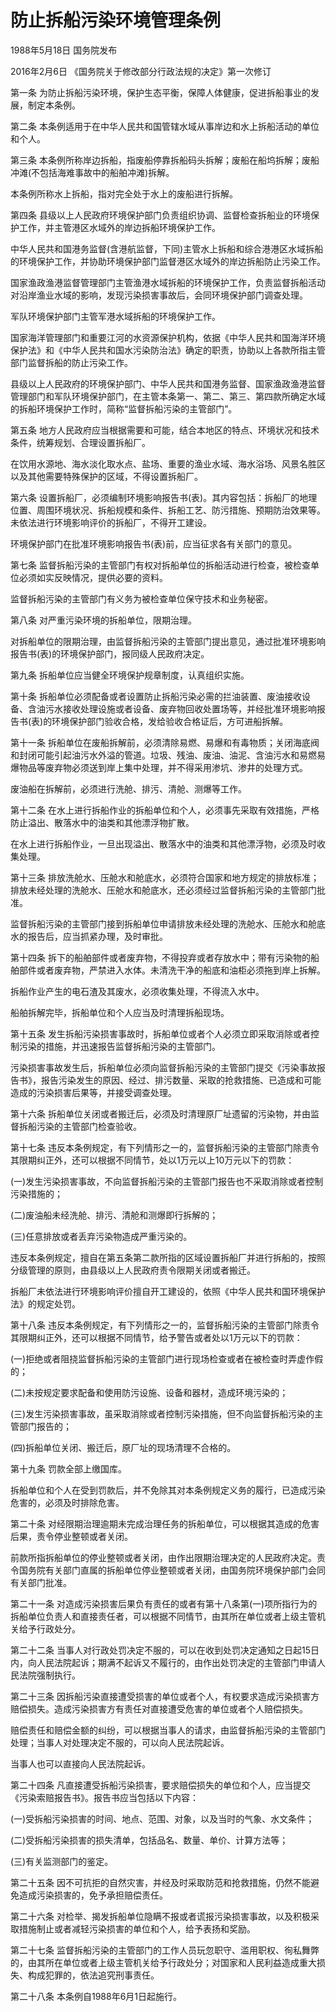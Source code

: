 # 防止拆船污染环境管理条例

1988年5月18日 国务院发布　

2016年2月6日 《国务院关于修改部分行政法规的决定》第一次修订　

<!-- INFO END -->

第一条 为防止拆船污染环境，保护生态平衡，保障人体健康，促进拆船事业的发展，制定本条例。

第二条 本条例适用于在中华人民共和国管辖水域从事岸边和水上拆船活动的单位和个人。

第三条 本条例所称岸边拆船，指废船停靠拆船码头拆解；废船在船坞拆解；废船冲滩(不包括海难事故中的船舶冲滩)拆解。

本条例所称水上拆船，指对完全处于水上的废船进行拆解。

第四条 县级以上人民政府环境保护部门负责组织协调、监督检查拆船业的环境保护工作，并主管港区水域外的岸边拆船环境保护工作。

中华人民共和国港务监督(含港航监督，下同)主管水上拆船和综合港港区水域拆船的环境保护工作，并协助环境保护部门监督港区水域外的岸边拆船防止污染工作。

国家渔政渔港监督管理部门主管渔港水域拆船的环境保护工作，负责监督拆船活动对沿岸渔业水域的影响，发现污染损害事故后，会同环境保护部门调查处理。

军队环境保护部门主管军港水域拆船的环境保护工作。

国家海洋管理部门和重要江河的水资源保护机构，依据《中华人民共和国海洋环境保护法》和《中华人民共和国水污染防治法》确定的职责，协助以上各款所指主管部门监督拆船的防止污染工作。

县级以上人民政府的环境保护部门、中华人民共和国港务监督、国家渔政渔港监督管理部门和军队环境保护部门，在主管本条第一、第二、第三、第四款所确定水域的拆船环境保护工作时，简称“监督拆船污染的主管部门”。

第五条 地方人民政府应当根据需要和可能，结合本地区的特点、环境状况和技术条件，统筹规划、合理设置拆船厂。

在饮用水源地、海水淡化取水点、盐场、重要的渔业水域、海水浴场、风景名胜区以及其他需要特殊保护的区域，不得设置拆船厂。

第六条 设置拆船厂，必须编制环境影响报告书(表)。其内容包括：拆船厂的地理位置、周围环境状况、拆船规模和条件、拆船工艺、防污措施、预期防治效果等。未依法进行环境影响评价的拆船厂，不得开工建设。

环境保护部门在批准环境影响报告书(表)前，应当征求各有关部门的意见。

第七条 监督拆船污染的主管部门有权对拆船单位的拆船活动进行检查，被检查单位必须如实反映情况，提供必要的资料。

监督拆船污染的主管部门有义务为被检查单位保守技术和业务秘密。

第八条 对严重污染环境的拆船单位，限期治理。

对拆船单位的限期治理，由监督拆船污染的主管部门提出意见，通过批准环境影响报告书(表)的环境保护部门，报同级人民政府决定。

第九条 拆船单位应当健全环境保护规章制度，认真组织实施。

第十条 拆船单位必须配备或者设置防止拆船污染必需的拦油装置、废油接收设备、含油污水接收处理设施或者设备、废弃物回收处置场等，并经批准环境影响报告书(表)的环境保护部门验收合格，发给验收合格证后，方可进船拆解。

第十一条 拆船单位在废船拆解前，必须清除易燃、易爆和有毒物质；关闭海底阀和封闭可能引起油污水外溢的管道。垃圾、残油、废油、油泥、含油污水和易燃易爆物品等废弃物必须送到岸上集中处理，并不得采用渗坑、渗井的处理方式。

废油船在拆解前，必须进行洗舱、排污、清舱、测爆等工作。

第十二条 在水上进行拆船作业的拆船单位和个人，必须事先采取有效措施，严格防止溢出、散落水中的油类和其他漂浮物扩散。

在水上进行拆船作业，一旦出现溢出、散落水中的油类和其他漂浮物，必须及时收集处理。

第十三条 排放洗舱水、压舱水和舱底水，必须符合国家和地方规定的排放标准；排放未经处理的洗舱水、压舱水和舱底水，还必须经过监督拆船污染的主管部门批准。

监督拆船污染的主管部门接到拆船单位申请排放未经处理的洗舱水、压舱水和舱底水的报告后，应当抓紧办理，及时审批。

第十四条 拆下的船舶部件或者废弃物，不得投弃或者存放水中；带有污染物的船舶部件或者废弃物，严禁进入水体。未清洗干净的船底和油柜必须拖到岸上拆解。

拆船作业产生的电石渣及其废水，必须收集处理，不得流入水中。

船舶拆解完毕，拆船单位和个人应当及时清理拆船现场。

第十五条 发生拆船污染损害事故时，拆船单位或者个人必须立即采取消除或者控制污染的措施，并迅速报告监督拆船污染的主管部门。

污染损害事故发生后，拆船单位必须向监督拆船污染的主管部门提交《污染事故报告书》，报告污染发生的原因、经过、排污数量、采取的抢救措施、已造成和可能造成的污染损害后果等，并接受调查处理。

第十六条 拆船单位关闭或者搬迁后，必须及时清理原厂址遗留的污染物，并由监督拆船污染的主管部门检查验收。

第十七条 违反本条例规定，有下列情形之一的，监督拆船污染的主管部门除责令其限期纠正外，还可以根据不同情节，处以1万元以上10万元以下的罚款：

(一)发生污染损害事故，不向监督拆船污染的主管部门报告也不采取消除或者控制污染措施的；

(二)废油船未经洗舱、排污、清舱和测爆即行拆解的；

(三)任意排放或者丢弃污染物造成严重污染的。

违反本条例规定，擅自在第五条第二款所指的区域设置拆船厂并进行拆船的，按照分级管理的原则，由县级以上人民政府责令限期关闭或者搬迁。

拆船厂未依法进行环境影响评价擅自开工建设的，依照《中华人民共和国环境保护法》的规定处罚。

第十八条 违反本条例规定，有下列情形之一的，监督拆船污染的主管部门除责令其限期纠正外，还可以根据不同情节，给予警告或者处以1万元以下的罚款：

(一)拒绝或者阻挠监督拆船污染的主管部门进行现场检查或者在被检查时弄虚作假的；

(二)未按规定要求配备和使用防污设施、设备和器材，造成环境污染的；

(三)发生污染损害事故，虽采取消除或者控制污染措施，但不向监督拆船污染的主管部门报告的；

(四)拆船单位关闭、搬迁后，原厂址的现场清理不合格的。

第十九条 罚款全部上缴国库。

拆船单位和个人在受到罚款后，并不免除其对本条例规定义务的履行，已造成污染危害的，必须及时排除危害。

第二十条 对经限期治理逾期未完成治理任务的拆船单位，可以根据其造成的危害后果，责令停业整顿或者关闭。

前款所指拆船单位的停业整顿或者关闭，由作出限期治理决定的人民政府决定。责令国务院有关部门直属的拆船单位停业整顿或者关闭，由国务院环境保护部门会同有关部门批准。

第二十一条 对造成污染损害后果负有责任的或者有第十八条第(一)项所指行为的拆船单位负责人和直接责任者，可以根据不同情节，由其所在单位或者上级主管机关给予行政处分。

第二十二条 当事人对行政处罚决定不服的，可以在收到处罚决定通知之日起15日内，向人民法院起诉；期满不起诉又不履行的，由作出处罚决定的主管部门申请人民法院强制执行。

第二十三条 因拆船污染直接遭受损害的单位或者个人，有权要求造成污染损害方赔偿损失。造成污染损害方有责任对直接遭受危害的单位或者个人赔偿损失。

赔偿责任和赔偿金额的纠纷，可以根据当事人的请求，由监督拆船污染的主管部门处理；当事人对处理决定不服的，可以向人民法院起诉。

当事人也可以直接向人民法院起诉。

第二十四条 凡直接遭受拆船污染损害，要求赔偿损失的单位和个人，应当提交《污染索赔报告书》。报告书应当包括以下内容：

(一)受拆船污染损害的时间、地点、范围、对象，以及当时的气象、水文条件；

(二)受拆船污染损害的损失清单，包括品名、数量、单价、计算方法等；

(三)有关监测部门的鉴定。

第二十五条 因不可抗拒的自然灾害，并经及时采取防范和抢救措施，仍然不能避免造成污染损害的，免予承担赔偿责任。

第二十六条 对检举、揭发拆船单位隐瞒不报或者谎报污染损害事故，以及积极采取措施制止或者减轻污染损害的单位和个人，给予表扬和奖励。

第二十七条 监督拆船污染的主管部门的工作人员玩忽职守、滥用职权、徇私舞弊的，由其所在单位或者上级主管机关给予行政处分；对国家和人民利益造成重大损失、构成犯罪的，依法追究刑事责任。

第二十八条 本条例自1988年6月1日起施行。